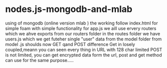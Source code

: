 # nodes.js-mongodb-and-mlab
using of mongodb (online version mlab )
the working follow 
index.html for simple foam with simple functionality
for app.js we aill use ervery routers which we ahve exports from our routers folder
in the routes folder we have users.js which we get futeher single "user" data from the model folder from model .js
shoulds now GET qand POST difference
Get in losely coupled,meann you can seen every thing in URL with 128 char limited
POST is not limited, you can get encrypted data form the url, 
post and get method can use for the same purpose.....


